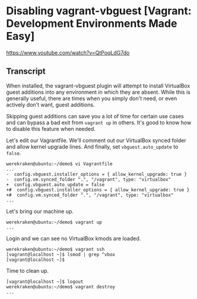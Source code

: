 # Disabling vagrant-vbguest [Vagrant: Development Environments Made Easy]

https://www.youtube.com/watch?v=QtPoqLdG7do

## Transcript

When installed, the vagrant-vbguest plugin will attempt to install VirtualBox guest additions into any environment in which they are absent. While this is generally useful, there are times when you simply don't need, or even actively don't want, guest additions.

Skipping guest additions can save you a lot of time for certain use cases and can bypass a bad exit from `vagrant up` in others. It's good to know how to disable this feature when needed.

Let's edit our Vagrantfile. We'll comment out our VirtualBox synced folder and allow kernel upgrade lines. And finally, set `vbguest.auto_update` to `false`.
```
werekraken@ubuntu:~/demo$ vi Vagrantfile
...
-  config.vbguest.installer_options = { allow_kernel_upgrade: true }
-  config.vm.synced_folder ".", "/vagrant", type: "virtualbox"
+  config.vbguest.auto_update = false
+#  config.vbguest.installer_options = { allow_kernel_upgrade: true }
+#  config.vm.synced_folder ".", "/vagrant", type: "virtualbox"
...
```
Let's bring our machine up.
```
werekraken@ubuntu:~/demo$ vagrant up
...
```
Login and we can see no VirtualBox kmods are loaded.
```
werekraken@ubuntu:~/demo$ vagrant ssh
[vagrant@localhost ~]$ lsmod | grep ^vbox
[vagrant@localhost ~]$ 
```
Time to clean up.
```
[vagrant@localhost ~]$ logout
werekraken@ubuntu:~/demo$ vagrant destroy
...
```
